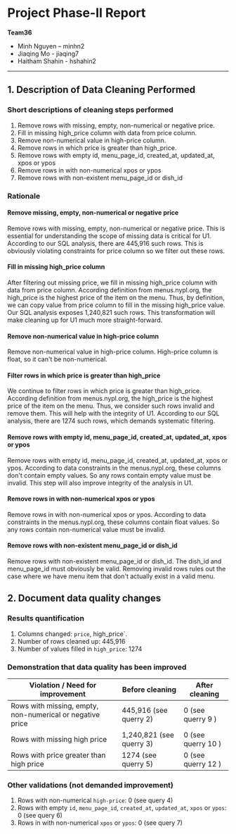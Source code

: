 # Project Phase-II Report

**Team36**

- Minh Nguyen – minhn2
- Jiaqing Mo - jiaqing7  
- Haitham Shahin - hshahin2

---

## 1. Description of Data Cleaning Performed

### Short descriptions of cleaning steps performed

1. Remove rows with missing, empty, non-numerical or negative price.
1. Fill in missing high_price column with data from price column.
1. Remove non-numerical value in high-price column.
1. Remove rows in which price is greater than high_price.
1. Remove rows with empty id, menu_page_id, created_at, updated_at, xpos or ypos
1. Remove rows in with non-numerical xpos or ypos
1. Remove rows with non-existent menu_page_id or dish_id

### Rationale

#### Remove missing, empty, non-numerical or negative price

Remove rows with missing, empty, non-numerical or negative price. This is essential for understanding the scope of missing data is critical for U1. According to our SQL analysis, there are 445,916 such rows. This is obviously violating constraints for price column so we filter out these rows.

#### Fill in missing high_price column

After filtering out missing price, we fill in missing high_price column with data from price column. According definition from menus.nypl.org, the high_price is the highest price of the item on the menu. Thus, by definition, we can copy value from price column to fill in the missing high_price value. Our SQL analysis exposes 1,240,821 such rows. This transformation will make cleaning up for U1 much more straight-forward.

#### Remove non-numerical value in high-price column

Remove non-numerical value in high-price column. High-price column is float, so it can't be non-numerical.

#### Filter rows in which price is greater than high_price

We continue to filter rows in which price is greater than high_price. According definition from menus.nypl.org, the high_price is the highest price of the item on the menu. Thus, we consider such rows invalid and remove them. This will help with the integrity of U1. According to our SQL analysis, there are 1274 such rows, which demands systematic filtering.

#### Remove rows with empty id, menu_page_id, created_at, updated_at, xpos or ypos

Remove rows with empty id, menu_page_id, created_at, updated_at, xpos or ypos. According to data constraints in the menus.nypl.org, these columns don't contain empty values. So any rows contain empty value must be invalid. This step will also improve integrity of the analysis in U1.

#### Remove rows in with non-numerical xpos or ypos

Remove rows in with non-numerical xpos or ypos. According to data constraints in the menus.nypl.org, these columns contain float values. So any rows contain non-numerical value must be invalid.

#### Remove rows with non-existent menu_page_id or dish_id

Remove rows with non-existent menu_page_id or dish_id. The dish_id and menu_page_id must obviously be valid. Removing invalid rows rules out the case where we have menu item that don't actually exist in a valid menu.

## 2. Document data quality changes

### Results quantification

1. Columns changed: `price`, high_price`.
1. Number of rows cleaned up: 445,916
1. Number of values filled in `high_price`: 1274

### Demonstration that data quality has been improved

| Violation / Need for improvement | Before cleaning | After cleaning |
|-----------|----------------|----------------|
| Rows with missing, empty, non-numerical or negative price | 445,916 (see querry 2) | 0 (see querry 9 ) |
| Rows with missing high price | 1,240,821 (see querry 3) | 0 (see querry 10 ) |
| Rows with price greater than high price | 1274 (see querry 5) | 0 (see querry 12 ) |

### Other validations (not demanded improvement)

1. Rows with non-numerical `high-price`: 0 (see query 4)
1. Rows with empty `id`, `menu_page_id`, `created_at`, `updated_at`, `xpos` or `ypos`: 0 (see query 6)
1. Rows in with non-numerical `xpos` or `ypos`: 0 (see query 7)
